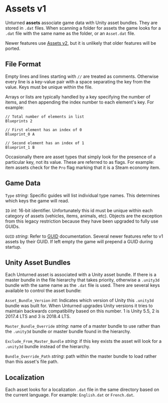 # Assets v1

Unturned **assets** associate game data with Unity asset bundles. They are stored in `.dat` files. When scanning a folder for assets the game looks for a `.dat` file with the same name as the folder, or an `Asset.dat` file.

Newer features use [Assets v2](AssetsV2.md), but it is unlikely that older features will be ported.

## File Format

Empty lines and lines starting with `//` are treated as comments. Otherwise every line is a key-value pair with a space separating the key from the value. Keys must be unique within the file.

Arrays or lists are typically handled by a key specifying the number of items, and then appending the index number to each element's key. For example:

    // Total number of elements in list
    Blueprints 2

    // First element has an index of 0
    Blueprint_0 A

    // Second element has an index of 1
    Blueprint_1 B

Occasionally there are asset types that simply look for the presence of a particular key, not its value. These are referred to as flags. For example: item assets check for the `Pro` flag marking that it is a Steam economy item.

## Game Data

`Type` *string*: Specific guides will list individual type names. This determines which keys the game will read.

`ID` *int*: 16-bit identifier. Unfortunately this id must be unique within each category of assets (vehicles, items, animals, etc). Objects are the exception from this legacy restriction because they have been upgraded to fully use GUIDs.

`GUID` *string*: Refer to [GUID](../GUID.md) documentation. Several newer features refer to v1 assets by their GUID. If left empty the game will prepend a GUID during startup.

## Unity Asset Bundles

Each Unturned asset is associated with a Unity asset bundle. If there is a master bundle in the file hierarchy that takes priority, otherwise a `.unity3d` bundle with the same name as the `.dat` file is used. There are several keys available to control the asset bundle:

`Asset_Bundle_Version` *int*: Indicates which version of Unity this `.unity3d` bundle was built for. When Unturned upgrades Unity versions it tries to maintain backwards compatibility based on this number. 1 is Unity 5.5, 2 is 2017.4 LTS and 3 is 2018.4 LTS.

`Master_Bundle_Override` *string*: name of a master bundle to use rather than the `.unity3d` bundle or master bundle found in the hierarchy.

`Exclude_From_Master_Bundle` *string*: if this key exists the asset will look for a `.unity3d` bundle instead of the hierarchy.

`Bundle_Override_Path` *string*: path within the master bundle to load rather than this asset's file path.

## Localization

Each asset looks for a localization `.dat` file in the same directory based on the current language. For example: `English.dat` or `French.dat`.
